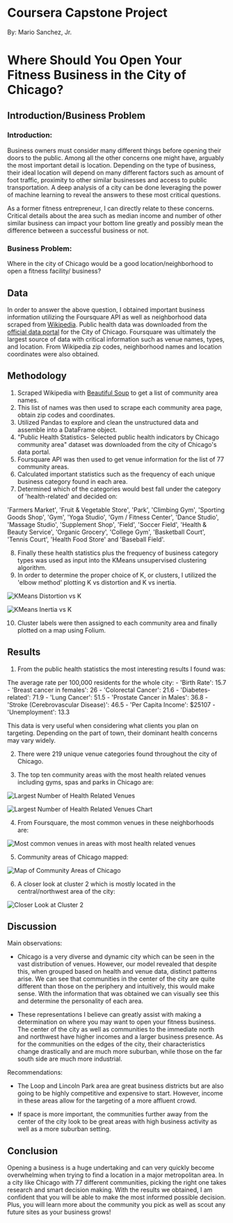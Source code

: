 # Coursera Capstone Project
By: Mario Sanchez, Jr.

# Where Should You Open Your Fitness Business in the City of Chicago?

## Introduction/Business Problem

### Introduction:

Business owners must consider many different things before opening their doors to the public. Among all the other concerns one might have, 
arguably the most important detail is location. Depending on the type of business, their ideal location will depend on many different factors 
such as amount of foot traffic, proximity to other similar businesses and access to public transportation. A deep analysis of a city can be done 
leveraging the power of machine learning to reveal the answers to these most critical questions. 

As a former fitness entrepreneur, I can directly relate to these concerns. Critical details about the area such as median income and number of 
other similar business can impact your bottom line greatly and possibly mean the difference between a successful business or not.

### Business Problem: 

Where in the city of Chicago would be a good location/neighborhood to open a fitness facility/ business?


## Data

In order to answer the above question, I obtained important business information utilizing the Foursquare API as well as neighborhood data scraped
from [Wikipedia](https://en.wikipedia.org/wiki/Community_areas_in_Chicago). Public health data was downloaded from the [official data portal](https://data.cityofchicago.org/Health-Human-Services/Public-Health-Statistics-Selected-public-health-in/iqnk-2tcu) for the City of Chicago. Foursquare was ultimately the largest source of data with critical information such as venue names, types, and location. From Wikipedia zip codes, neighborhood names and location coordinates were also obtained.

## Methodology
1. Scraped Wikipedia with [Beautiful Soup](https://www.crummy.com/software/BeautifulSoup/bs4/doc/#) to get a list of community area names.
2. This list of names was then used to scrape each community area page, obtain zip codes and coordinates.
3. Utilized Pandas to explore and clean the unstructured data and assemble into a DataFrame object.
4. "Public Health Statistics- Selected public health indicators by Chicago community area" dataset was downloaded from the city of Chicago's data portal.      
5. Foursquare API was then used to get venue information for the list of 77 community areas.
6. Calculated important statistics such as the frequency of each unique business category found in each area.
7. Determined which of the categories would best fall under the category of 'health-related' and decided on: 

  'Farmers Market', 'Fruit & Vegetable Store', 'Park', 'Climbing Gym', 'Sporting Goods Shop', 'Gym', 'Yoga Studio',
  'Gym / Fitness Center', 'Dance Studio', 'Massage Studio', 'Supplement Shop', 'Field', 'Soccer Field', 'Health & Beauty Service',
  'Organic Grocery', 'College Gym', 'Basketball Court', 'Tennis Court', 'Health Food Store' and 'Baseball Field'.

8. Finally these health statistics plus the frequency of business category types was used as input into the KMeans unsupervised clustering algorithm.
9. In order to determine the proper choice of K, or clusters, I utilized the 'elbow method' plotting K vs distortion and K vs inertia.

![KMeans Distortion vs K](/chicago_final/assets/dist_k_elbow.png "KMeans Distortion vs K")

![KMeans Inertia vs K](/chicago_final/assets/inertia_k_elbow.png "KMeans Inertia vs K")

10. Cluster labels were then assigned to each community area and finally plotted on a map using Folium.

## Results
1. From the public health statistics the most interesting results I found was:
  
  The average rate per 100,000 residents for the whole city: 
       - 'Birth Rate': 15.7 
       - 'Breast cancer in females': 26 
       - 'Colorectal Cancer': 21.6
       - 'Diabetes-related': 71.9
       - 'Lung Cancer': 51.5
       - 'Prostate Cancer in Males': 36.8
       - 'Stroke (Cerebrovascular Disease)': 46.5
       - 'Per Capita Income': $25107
       - 'Unemployment': 13.3
       
This data is very useful when considering what clients you plan on targeting. Depending on the part of town, their dominant health 
concerns may vary widely. 

2. There were 219 unique venue categories found throughout the city of Chicago.

3. The top ten community areas with the most health related venues including gyms, spas and parks in Chicago are:

![Largest Number of Health Related Venues](/chicago_final/assets/num_health_venues.png "Number of Health Related Venues")

![Largest Number of Health Related Venues Chart](/chicago_final/assets/top_10_comms.png "Number of Health Related Venues Chart")

4. From Foursquare, the most common venues in these neighborhoods are:

![Most common venues in areas with most health related venues](/chicago_final/assets/most_common_venues.png "Most common venues in areas with most health related venues")

5. Community areas of Chicago mapped:

![Map of Community Areas of Chicago](/chicago_final/assets/chicago_cluster_map.png "Map of Community Areas of Chicago")

6. A closer look at cluster 2 which is mostly located in the central/northwest area of the city:

![Closer Look at Cluster 2](/chicago_final/assets/cluster2.png "Closer Look at Cluster 2")

## Discussion
Main observations:

  - Chicago is a very diverse and dynamic city which can be seen in the vast distribution of venues. However, our model revealed that despite this, when grouped based on health and venue data, distinct patterns arise. We can see that communities in the center of the city are quite different than those on the periphery and intuitively, this would make sense. With the information that was obtained we can visually see this and determine the personality of each area. 
  
  - These representations I believe can greatly assist with making a determination on where you may want to open your fitness business. The center of the city as well as communities to the immediate north and northwest have higher incomes and a larger business presence. As for the communities on the edges of the city, their characteristics change drastically and are much more suburban, while those on the far south side are much more industrial. 

Recommendations:

  - The Loop and Lincoln Park area are great business districts but are also going to be highly competitive and expensive to start. However, income in these
  areas allow for the targeting of a more affluent crowd.
  
  - If space is more important, the communities further away from the center of the city look to be great areas with high business activity as well as a more suburban setting.
  
## Conclusion
Opening a business is a huge undertaking and can very quickly become overwhelming when trying to find a location in a major metropolitan area. In a city like Chicago with 77 different communities, picking the right one takes research and smart decision making. With the results we obtained, I am confident that you will be able to make the most informed possible decision. Plus, you will learn more about the community you pick as well as scout any future sites as your
business grows!
